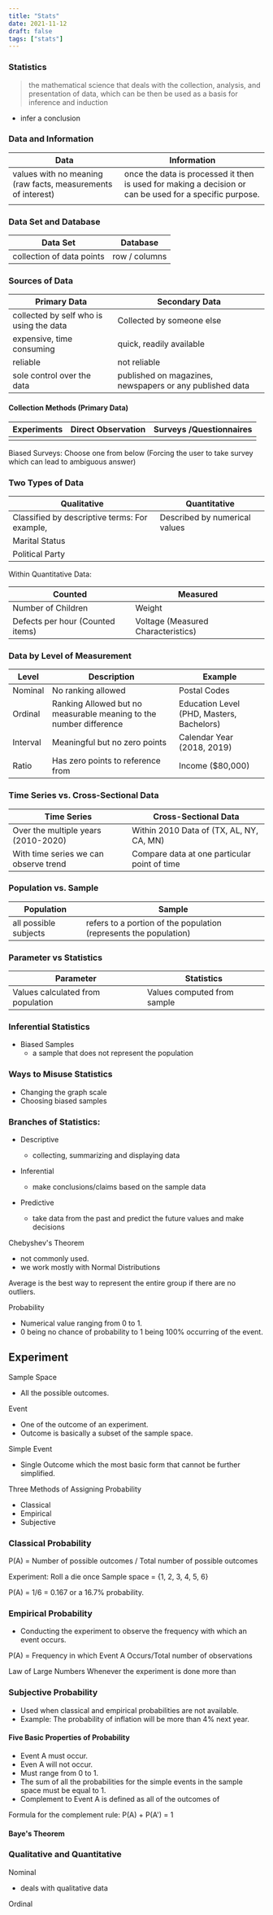 ```yaml
---
title: "Stats"
date: 2021-11-12
draft: false
tags: ["stats"]
---
```


### Statistics

> the mathematical science that deals with the collection, analysis, and presentation of data, which can be then be used as a basis for inference and induction

- infer a conclusion



### Data and Information

| Data                                                         | Information                                                                                             |
|--------------------------------------------------------------|---------------------------------------------------------------------------------------------------------|
| values with no meaning (raw facts, measurements of interest) | once the data is processed it then is used for making a decision or can be used for a specific purpose. |
|                                                              |                                                                                                         |

### Data Set and Database

| Data Set                  | Database      |
|---------------------------|---------------|
| collection of data points | row / columns |

### Sources of Data

| Primary Data                            | Secondary Data                                           |
|-----------------------------------------|----------------------------------------------------------|
| collected by self who is using the data | Collected by someone else                                |
| expensive, time consuming               | quick, readily available                                 |
| reliable                                | not reliable                                             |
| sole control over the data              | published on magazines, newspapers or any published data |

#### Collection Methods (Primary Data)


| Experiments | Direct Observation | Surveys /Questionnaires |
|-------------|--------------------|-------------------------|
|             |                    |                         |

Biased Surveys:
Choose one from below (Forcing the user to take survey which can lead to ambiguous answer)

### Two Types of Data
| Qualitative                                   | Quantitative                  |
| ---                                           | ---                           |
| Classified by descriptive terms: For example, | Described by numerical values |
| Marital Status                                |                               |
| Political Party                               |                               |


Within Quantitative Data:

| Counted                          | Measured                           |
| ---                              | ---                                |
| Number of Children               | Weight                             |
| Defects per hour (Counted items) | Voltage (Measured Characteristics) |


### Data by Level of Measurement

| Level    | Description                                                        | Example                                   |
| ---      | ---                                                                | ---                                       |
| Nominal  | No ranking allowed                                                 | Postal Codes                              |
| Ordinal  | Ranking Allowed but no measurable meaning to the number difference | Education Level (PHD, Masters, Bachelors) |
| Interval | Meaningful but no zero points                                      | Calendar Year (2018, 2019)                |
| Ratio    | Has zero points to reference from                                  | Income ($80,000)                          |

### Time Series vs. Cross-Sectional Data

| Time Series                           | Cross-Sectional Data                                     |
| ---                                   | ---                                                      |
| Over the multiple years (2010-2020)   | Within 2010 Data of (TX, AL, NY, CA, MN)                 |
| With time series we can observe trend | Compare data at one particular point of time             |


### Population vs. Sample
| Population            | Sample                                                            |
| ---                   | ---                                                               |
| all possible subjects | refers to a portion of the population (represents the population) |


### Parameter vs Statistics
| Parameter                         | Statistics                  |
| -----                             | ---                         |
| Values calculated from population | Values computed from sample |



### Inferential Statistics

- Biased Samples
  - a sample that does not represent the population


### Ways to Misuse Statistics
- Changing the graph scale
- Choosing biased samples


### Branches of Statistics:

- Descriptive
  - collecting, summarizing and displaying data

- Inferential
  - make conclusions/claims based on the sample data

- Predictive
  - take data from the past and predict the future values and make decisions


Chebyshev's Theorem

- not commonly used.
- we work mostly with Normal Distributions

Average is the best way to represent the entire group if there are no outliers.

Probability

- Numerical value ranging from 0 to 1.
- 0 being no chance of probability to 1 being 100% occurring of the event.

Experiment
-

Sample Space
- All the possible outcomes.


Event
- One of the outcome of an experiment.
- Outcome is basically a subset of the sample space.


Simple Event
- Single Outcome which the most basic form that cannot be further simplified.


Three Methods of Assigning Probability

- Classical
- Empirical
- Subjective


### Classical Probability

P(A) = Number of possible outcomes / Total number of possible outcomes

Experiment: Roll a die once
Sample space = {1, 2, 3, 4, 5, 6}

P(A) = 1/6 = 0.167 or a 16.7% probability.


### Empirical Probability
- Conducting the experiment to observe the frequency with which an event occurs.


P(A) = Frequency in which Event A Occurs/Total number of observations


Law of Large Numbers
Whenever the experiment is done more than


### Subjective Probability

- Used when classical and empirical probabilities are not available.
- Example: The probability of inflation will be more than 4% next year.


#### Five Basic Properties of Probability

- Event A must occur.
- Even A will not occur.
- Must range from 0 to 1.
- The sum of all the probabilities for the simple events in the sample space must be equal to 1.
- Complement to Event A is defined as all of the outcomes of

Formula for the complement rule:
P(A) + P(A') = 1


#### Baye's Theorem


### Qualitative and Quantitative

Nominal
- deals with qualitative data

Ordinal


